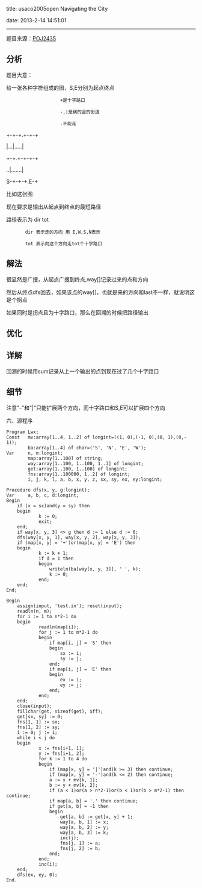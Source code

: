 ﻿title: usaco2005open Navigating the City

date: 2013-2-14 14:51:01

---

题目来源：[POJ2435](http://poj.org/problem?id=2435 "Navigating the City")

## 分析

题目大意：

给一张各种字符组成的图，S,E分别为起点终点

                        +是十字路口

                        -,|是横的竖的街道

                        .不能走



+-+-+.+-+-+

|...|.....|

+-+.+-+-+-+ 

..|.......|

S-+-+-+.E-+



比如这张图

<!--more-->

现在要求是输出从起点到终点的最短路径 

路径表示为 dir tot

           dir 表示走的方向 用 E,W,S,N表示

           tot 表示向这个方向走tot个十字路口

    

## 解法


很显然是广搜，从起点广搜到终点,way[]记录过来的点和方向

然后从终点dfs回去，如果该点的way[]，也就是来的方向和last不一样，就说明这是个拐点

如果同时是拐点且为十字路口，那么在回溯的时候把路径输出



## 优化



## 详解  

回溯的时候用sum记录从上一个输出的点到现在过了几个十字路口



## 细节  

注意"-"和"|"只能扩展两个方向，而十字路口和S,E可以扩展四个方向



六、源程序

```
Program Lwx;
Const 	mv:array[1..4, 1..2] of longint=((1, 0),(-1, 0),(0, 1),(0,- 1));
      	ba:array[1..4] of char=('S', 'N', 'E', 'W');
Var 	n, m:longint;
    	map:array[1..100] of string;
    	way:array[1..100, 1..100, 1..3] of longint;
    	get:array[1..100, 1..100] of longint;
    	fns:array[1..100000, 1..2] of longint;
    	i, j, k, l, a, b, x, y, z, sx, sy, ex, ey:longint;

Procedure dfs(x, y, g:longint);
Var 	a, b, c, d:longint;
Begin
  	if (x = sx)and(y = sy) then
  	begin
    		k := 0;
    		exit;
  	end;
 	if way[x, y, 3] <> g then d := 1 else d := 0;
  	dfs(way[x, y, 1], way[x, y, 2], way[x, y, 3]);
  	if (map[x, y] = '+')or(map[x, y] = 'E') then
  	begin
    		k := k + 1;
    		if d = 1 then
    		begin
      			writeln(ba[way[x, y, 3]], ' ', k);
    			k := 0;
    		end;
  	end;
End;

Begin
  	assign(input, 'test.in'); reset(input);
  	readln(n, m);
  	for i := 1 to n*2-1 do
  	begin
    		readln(map[i]);
    		for j := 1 to m*2-1 do
    		begin
      			if map[i, j] = 'S' then
      			begin	
        			sx := i;
        			sy := j;
      			end;
      			if map[i, j] = 'E' then
      			begin
        			ex := i;
        			ey := j;
      			end;
    		end;
  	end;
  	close(input);
  	fillchar(get, sizeof(get), $ff);
  	get[sx, sy] := 0;
  	fns[1, 1] := sx;
  	fns[1, 2] := sy;
  	i := 0; j := 1;
  	while i < j do
  	begin
    		x := fns[i+1, 1];
    		y := fns[i+1, 2];
    		for k := 1 to 4 do
    		begin
      			if (map[x, y] = '|')and(k >= 3) then continue;
      			if (map[x, y] = '-')and(k <= 2) then continue;
      			a := x + mv[k, 1];
      			b := y + mv[k, 2];
      			if (a < 1)or(a > n*2-1)or(b < 1)or(b > m*2-1) then continue;
      			if map[a, b] = '.' then continue;
      			if get[a, b] = -1 then
      			begin
        			get[a, b] := get[x, y] + 1;
        			way[a, b, 1] := x;
        			way[a, b, 2] := y;
        			way[a, b, 3] := k;
        			inc(j);
        			fns[j, 1] := a;
        			fns[j, 2] := b;
      			end;
    		end;
    		inc(i);
  	end;
  	dfs(ex, ey, 0);
End.
```